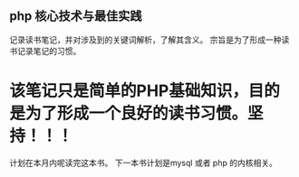 ## php 核心技术与最佳实践
记录读书笔记，并对涉及到的关键词解析，了解其含义。
宗旨是为了形成一种读书记录笔记的习惯。
# 该笔记只是简单的PHP基础知识，目的是为了形成一个良好的读书习惯。坚持！！！

计划在本月内呢读完这本书。
下一本书计划是mysql 或者 php 的内核相关。 




